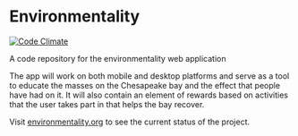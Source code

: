 Environmentality
================
[![Code Climate](https://codeclimate.com/repos/5467a3ba695680560000a53d/badges/15de1d9d02bca4851dd1/gpa.svg)](https://codeclimate.com/repos/5467a3ba695680560000a53d/feed)

A code repository for the environmentality web application

The app will work on both mobile and desktop platforms and serve as a tool to educate the masses on the Chesapeake bay and the effect that people have had on it.  It will also contain an element of rewards based on activities that the user takes part in that helps the bay recover.


Visit [environmentality.org](http://www.environmentality.org) to see the current status of the project.
